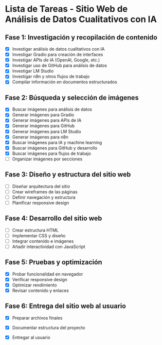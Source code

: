 # Lista de Tareas - Sitio Web de Análisis de Datos Cualitativos con IA

## Fase 1: Investigación y recopilación de contenido
- [x] Investigar análisis de datos cualitativos con IA
- [x] Investigar Gradio para creación de interfaces
- [x] Investigar APIs de IA (OpenAI, Google, etc.)
- [x] Investigar uso de GitHub para análisis de datos
- [x] Investigar LM Studio
- [x] Investigar n8n y otros flujos de trabajo
- [x] Compilar información en documentos estructurados

## Fase 2: Búsqueda y selección de imágenes
- [x] Buscar imágenes para análisis de datos
- [x] Generar imágenes para Gradio
- [x] Generar imágenes para APIs de IA
- [x] Generar imágenes para GitHub
- [x] Generar imágenes para LM Studio
- [x] Generar imágenes para n8n
- [x] Buscar imágenes para IA y machine learning
- [x] Buscar imágenes para GitHub y desarrollo
- [x] Buscar imágenes para flujos de trabajo
- [ ] Organizar imágenes por secciones

## Fase 3: Diseño y estructura del sitio web
- [ ] Diseñar arquitectura del sitio
- [ ] Crear wireframes de las páginas
- [ ] Definir navegación y estructura
- [ ] Planificar responsive design

## Fase 4: Desarrollo del sitio web
- [ ] Crear estructura HTML
- [ ] Implementar CSS y diseño
- [ ] Integrar contenido e imágenes
- [ ] Añadir interactividad con JavaScript

## Fase 5: Pruebas y optimización
- [x] Probar funcionalidad en navegador
- [x] Verificar responsive design
- [x] Optimizar rendimiento
- [x] Revisar contenido y enlaces

## Fase 6: Entrega del sitio web al usuario
- [x] Preparar archivos finales
- [x] Documentar estructura del proyecto
- [x] Entregar al usuario

